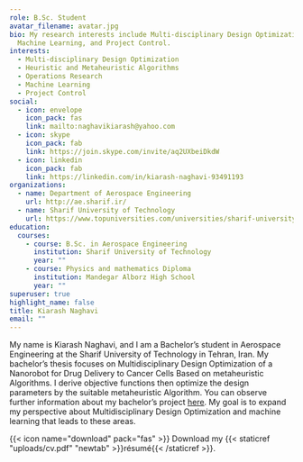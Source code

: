 ```yaml
---
role: B.Sc. Student
avatar_filename: avatar.jpg
bio: My research interests include Multi-disciplinary Design Optimization,
  Machine Learning, and Project Control.
interests:
  - Multi-disciplinary Design Optimization
  - Heuristic and Metaheuristic Algorithms
  - Operations Research
  - Machine Learning
  - Project Control
social:
  - icon: envelope
    icon_pack: fas
    link: mailto:naghavikiarash@yahoo.com
  - icon: skype
    icon_pack: fab
    link: https://join.skype.com/invite/aq2UXbeiDkdW
  - icon: linkedin
    icon_pack: fab
    link: https://linkedin.com/in/kiarash-naghavi-93491193
organizations:
  - name: Department of Aerospace Engineering
    url: http://ae.sharif.ir/
  - name: Sharif University of Technology
    url: https://www.topuniversities.com/universities/sharif-university-technology
education:
  courses:
    - course: B.Sc. in Aerospace Engineering
      institution: Sharif University of Technology
      year: ""
    - course: Physics and mathematics Diploma
      institution: Mandegar Alborz High School
      year: ""
superuser: true
highlight_name: false
title: Kiarash Naghavi
email: ""
---
```

My name is Kiarash Naghavi, and I am a Bachelor’s student in Aerospace Engineering at the Sharif University of Technology in Tehran, Iran. My bachelor’s thesis focuses on Multidisciplinary Design Optimization of a Nanorobot for Drug Delivery to Cancer Cells Based on metaheuristic Algorithms. I derive objective functions then optimize the design parameters by the suitable metaheuristic Algorithm. You can observe further information about my bachelor’s project [here](https://kiarash-naghavi.netlify.app/project/multidisciplinary-design-optimization-of-a-nanorobot-for-drug-delivery-to-cancer-cells-based-on-genetic-algorithms/). My goal is to expand my perspective about Multidisciplinary Design Optimization and machine learning that leads to these areas.

{{< icon name="download" pack="fas" >}} Download my {{< staticref "uploads/cv.pdf" "newtab" >}}résumé{{< /staticref >}}.